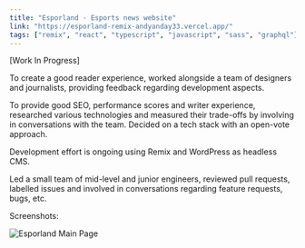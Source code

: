 ```yaml
---
title: "Esporland - Esports news website"
link: "https://esporland-remix-andyanday33.vercel.app/"
tags: ["remix", "react", "typescript", "javascript", "sass", "graphql"]
---
```


[Work In Progress]

To create a good reader experience, worked alongside a team of designers and journalists, providing feedback regarding development aspects.

To provide good SEO, performance scores and writer experience, researched various technologies and measured their trade-offs by involving in conversations with the team. Decided on a tech stack with an open-vote approach.

Development effort is ongoing using Remix and WordPress as headless CMS.

Led a small team of mid-level and junior engineers, reviewed pull requests, labelled issues and involved in conversations regarding feature requests, bugs, etc.

Screenshots:

![Esporland Main Page](https://berankedayportfoliobucket.s3.eu-west-2.amazonaws.com/Esporland.png)
